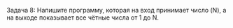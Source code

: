 Задача 8:
Напишите программу, которая на вход принимает число (N), а на выходе показывает все чётные числа от 1 до N.